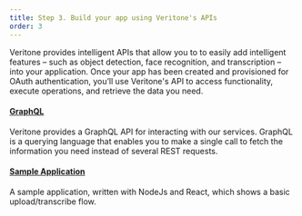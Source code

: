 ```yaml
---
title: Step 3. Build your app using Veritone's APIs
order: 3
---
```


Veritone provides intelligent APIs that allow you to to easily add intelligent features – such as object detection, face recognition, and transcription – into your application. Once your app has been created and provisioned for OAuth authentication, you’ll use Veritone's API to access functionality, execute operations, and retrieve the data you need.

#### [GraphQL](https://api.veritone.com/v3/graphqldocs/query.doc.html)


Veritone provides a GraphQL API for interacting with our services. GraphQL is a querying language that enables you to make a single call to fetch the information you need instead of several REST requests.

#### [Sample Application](https://github.com/veritone/veritone-sample-app-react/)

A sample application, written with NodeJs and React, which shows a basic upload/transcribe flow.
